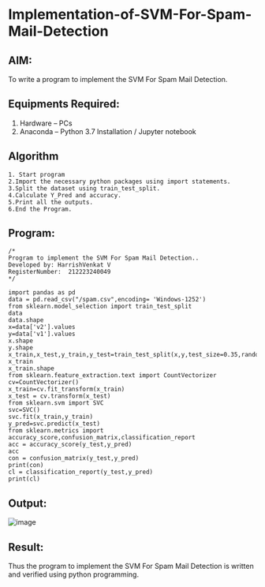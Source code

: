 # Implementation-of-SVM-For-Spam-Mail-Detection

## AIM:
To write a program to implement the SVM For Spam Mail Detection.

## Equipments Required:
1. Hardware – PCs
2. Anaconda – Python 3.7 Installation / Jupyter notebook

## Algorithm
```
1. Start program
2.Import the necessary python packages using import statements.
3.Split the dataset using train_test_split.
4.Calculate Y_Pred and accuracy.
5.Print all the outputs.
6.End the Program.
```
## Program:
```
/*
Program to implement the SVM For Spam Mail Detection..
Developed by: HarrishVenkat V
RegisterNumber:  212223240049
*/
```
```
import pandas as pd 
data = pd.read_csv("/spam.csv",encoding= 'Windows-1252')
from sklearn.model_selection import train_test_split
data
data.shape
x=data['v2'].values
y=data['v1'].values
x.shape
y.shape
x_train,x_test,y_train,y_test=train_test_split(x,y,test_size=0.35,random_state=42)
x_train
x_train.shape
from sklearn.feature_extraction.text import CountVectorizer
cv=CountVectorizer()
x_train=cv.fit_transform(x_train)
x_test = cv.transform(x_test)
from sklearn.svm import SVC
svc=SVC()
svc.fit(x_train,y_train)
y_pred=svc.predict(x_test)
from sklearn.metrics import accuracy_score,confusion_matrix,classification_report
acc = accuracy_score(y_test,y_pred)
acc
con = confusion_matrix(y_test,y_pred)
print(con)
cl = classification_report(y_test,y_pred)
print(cl)

```

## Output:
![image](https://github.com/user-attachments/assets/df701af0-e1a6-4141-8d17-b620bb0515fd)


## Result:
Thus the program to implement the SVM For Spam Mail Detection is written and verified using python programming.
